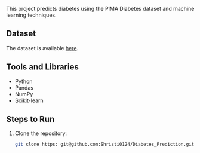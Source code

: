 This project predicts diabetes using the PIMA Diabetes dataset and machine learning techniques.

## Dataset
The dataset is available [here]().

## Tools and Libraries
- Python
- Pandas
- NumPy
- Scikit-learn

## Steps to Run
1. Clone the repository:
   ```bash
   git clone https: git@github.com:Shristi0124/Diabetes_Prediction.git
